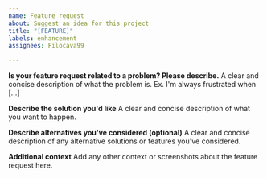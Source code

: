 ```yaml
---
name: Feature request
about: Suggest an idea for this project
title: "[FEATURE]"
labels: enhancement
assignees: Filocava99

---
```

<!-- 
1. Your feature request's title must be as simply and clearly as possible
2. It's important that you describe the reason for that suggestion
3. Describe the feature as simply and clearly as possible
4. In case the previous the previous request was not implementable, write an alternative solution
5. Link any screenshots that help you describe the feature
-->
**Is your feature request related to a problem? Please describe.**
A clear and concise description of what the problem is. Ex. I'm always frustrated when [...]

**Describe the solution you'd like**
A clear and concise description of what you want to happen.

**Describe alternatives you've considered (optional)**
A clear and concise description of any alternative solutions or features you've considered.

**Additional context**
Add any other context or screenshots about the feature request here.
